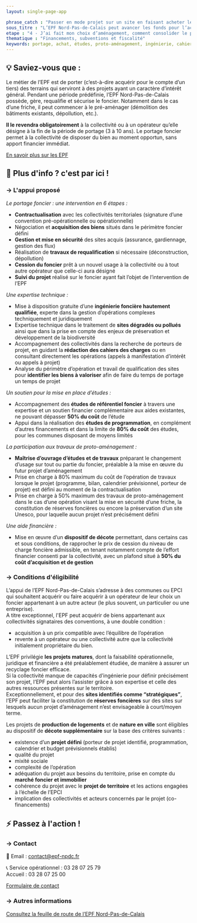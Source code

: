 ```yaml
---
layout: single-page-app

phrase_catch : "Passer en mode projet sur un site en faisant acheter le foncier par l'EPF Nord-Pas-de-Calais"
sous_titre : "L’EPF Nord-Pas-de-Calais peut avancer les fonds pour l’achat du foncier et préparer les opérations d’aménagement."
etape : "4 - J’ai fait mon choix d’aménagement, comment consolider le projet avant d’attaquer les travaux ?"
thematique : "Financements, subventions et fiscalité"
keywords: portage, achat, études, proto-aménagement, ingénierie, cahiers des charges, travaux
---
```


## 💡 Saviez-vous que :

Le métier de l’EPF est de porter (c’est-à-dire acquérir pour le compte d’un tiers) des terrains qui serviront à des projets ayant un caractère d’intérêt général. Pendant une période prédéfinie, l’EPF Nord-Pas-de-Calais possède, gère, requalifie et sécurise le foncier. Notamment dans le cas d’une friche, il peut commencer à le pré-aménager (démolition des bâtiments existants, dépollution, etc.).  

**Il le revendra obligatoirement** à la collectivité ou à un opérateur qu’elle désigne à la fin de la période de portage (3 à 10 ans). Le portage foncier permet à la collectivité de disposer du bien au moment opportun, sans apport financier immédiat.  

[En savoir plus sur les EPF](https://betagouv.github.io/urbanvitaliz/ressources/EPF.html "Ressource EPF")


## 🚀 Plus d'info ? c'est par ici !

### →  L'appui proposé

*Le portage foncier : une intervention en 6 étapes :*
- **Contractualisation** avec les collectivités territoriales (signature d’une convention pré-opérationnelle ou opérationnelle)
- Négociation et **acquisition des biens** situés dans le périmètre foncier défini
- **Gestion et mise en sécurité** des sites acquis (assurance, gardiennage, gestion des flux)
- Réalisation de **travaux de requalification** si nécessaire (déconstruction, dépollution)
- **Cession du foncier** prêt à un nouvel usage à la collectivité ou à tout autre opérateur que celle-ci aura désigné
- **Suivi du projet** réalisé sur le foncier ayant fait l’objet de l’intervention de l’EPF

  
*Une expertise technique :*
- Mise à disposition gratuite d’une **ingénierie foncière hautement qualifiée**, experte dans la gestion d’opérations complexes techniquement et juridiquement
- Expertise technique dans le traitement de **sites dégradés ou pollués** ainsi que dans la prise en compte des enjeux de préservation et développement de la biodiversité
- Accompagnement des collectivités dans la recherche de porteurs de projet, en guidant la **rédaction des cahiers des charges** ou en consultant directement les opérations (appels à manifestation d’intérêt ou appels à projet)
- Analyse du périmètre d’opération et travail de qualification des sites pour **identifier les biens à valoriser** afin de faire du temps de portage un temps de projet

  
*Un soutien pour la mise en place d’études :*
- Accompagnement des **études de référentiel foncier** à travers une expertise et un soutien financier complémentaire aux aides existantes, ne pouvant dépasser **50% du coût** de l’étude
- Appui dans la réalisation des **études de programmation**, en complément d’autres financements et dans la limite de **80% du coût** des études, pour les communes disposant de moyens limités

  
*La participation aux travaux de proto-aménagement :*
- **Maîtrise d’ouvrage d’études et de travaux** préparant le changement d’usage sur tout ou partie du foncier, préalable à la mise en œuvre du futur projet d’aménagement
- Prise en charge à 80% maximum du coût de l’opération de travaux lorsque le projet (programme, bilan, calendrier prévisionnel, porteur de projet) est défini au moment de la contractualisation
- Prise en charge à 50% maximum des travaux de proto-aménagement dans le cas d’une opération visant la mise en sécurité d’une friche, la constitution de réserves foncières ou encore la préservation d’un site Unesco, pour laquelle aucun projet n’est précisément défini

  
*Une aide financière :*
- Mise en œuvre d’un **dispositif de décote** permettant, dans certains cas et sous conditions, de rapprocher le prix de cession du niveau de charge foncière admissible, en tenant notamment compte de l’effort financier consenti par la collectivité, avec un plafond situé à **50% du coût d’acquisition et de gestion**  


### →  Conditions d'éligibilité

L’appui de l’EPF Nord-Pas-de-Calais s’adresse à des communes ou EPCI qui souhaitent acquérir ou faire acquérir à un opérateur de leur choix un foncier appartenant à un autre acteur (le plus souvent, un particulier ou une entreprise).   
A titre exceptionnel, l'EPF peut acquérir de biens appartenant aux collectivités signataires des conventions, à une double condition : 
- acquisition à un prix compatible avec l’équilibre de l’opération 
- revente à un opérateur ou une collectivité autre que la collectivité initialement propriétaire du bien.

  
L’EPF privilégie **les projets matures**, dont la faisabilité opérationnelle, juridique et financière a été préalablement étudiée, de manière à assurer un recyclage foncier efficace.  
Si la collectivité manque de capacités d’ingénierie pour définir précisément son projet, l’EPF peut alors l’assister grâce à son expertise et celle des autres ressources présentes sur le territoire.  
Exceptionnellement, et pour des **sites identifiés comme “stratégiques”**, l’EPF peut faciliter la constitution de **réserves foncières** sur des sites sur lesquels aucun projet d’aménagement n’est envisageable à court/moyen terme.  
 
Les projets de **production de logements** et de **nature en ville** sont éligibles au dispositif de **décote supplémentaire** sur la base des critères suivants :
- existence d’un **projet défini** (porteur de projet identifié, programmation, calendrier et budget prévisionnels établis)
- qualité du projet    
- mixité sociale         
- complexité de l’opération 
- adéquation du projet aux besoins du territoire, prise en compte du **marché foncier et immobilier**
- cohérence du projet avec le **projet de territoire** et les actions engagées à l’échelle de l’EPCI
- implication des collectivités et acteurs concernés par le projet (co-financements)

  

## ⚡ Passez à l'action !

### →  Contact

📧 Email : contact@epf-npdc.fr  

📞 Service opérationnel : 03 28 07 25 79  
    Accueil : 03 28 07 25 00  
  
[Formulaire de contact](https://www.epf-npdc.fr/lepf-pratique/contact "Contact EPF Nord-Pas-de-Calais")

### →  Autres informations

[Consultez la feuille de route de l’EPF Nord-Pas-de-Calais](https://www.epf-npdc.fr/strategies-et-moyens/le-ppi-feuille-de-route-de-lepf "PPI EPF Nord-Pas-de-Calais")



